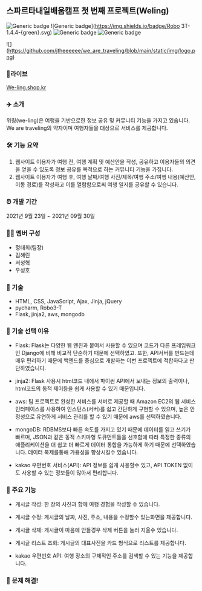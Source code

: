 ## 스파르타내일배움캠프 첫 번째 프로젝트(Weling)
![Generic badge](https://img.shields.io/badge/pycharm-3.8-{yellowgreen}.svg) ![Generic badge](https://img.shields.io/badge/Robo 3T-1.4.4-{green}.svg) ![Generic badge](https://img.shields.io/badge/mongoDB-5.0-{orange}.svg) ![Generic badge](https://img.shields.io/badge/Flask-2.0.1-{blue}.svg)  

![]
(https://github.com/jtheeeeee/we_are_traveling/blob/main/static/img/logo.png) 


### 🔗라이브
[We-ling.shop.kr](We-ling.shop.kr)  

### ✈️ 소개
위링(we-ling)은 여행을 기반으로한 정보 공유 및 커뮤니티 기능을 가지고 있습니다.
We are traveling의 약자이며 여행자들을 대상으로 서비스를 제공합니다.  

### 🛠 기능 요약
1. 웹사이트 이용자가 여행 전, 여행 계획 및 예산안을 작성, 공유하고 이용자들의 의견을 얻을 수 있도록 정보 공유를 목적으로 하는 커뮤니티 기능을 가집니다.
2. 웹사이트 이용자가 여행 후, 여행 날짜/여행 사진/제목/여행 주소/여행 내용(예산안, 이동 경로)를 작성하고 이를 열람함으로써 여행 일지를 공유할 수 있습니다.  

### ⏰ 개발 기간
2021년 9월 23일 ~ 2021년 09월 30일  

### 👩‍💻 멤버 구성
- 정태희(팀장)
- 김혜린
- 서성혁
- 우성호  

### 📌 기술
- HTML, CSS, JavaScript, Ajax, Jinja, jQuery
- pycharm, Robo3-T
- Flask, jinja2, aws, mongodb  

### 📌 기술 선택 이유
- Flask: Flask는 다양한 웹 엔진과 붙여서 사용할 수 있으며 코드가 다른 프레임워크인 Django에 비해 비교적 단순하기 때문에 선택하였고. 또한, API서버를 만드는데 매우 편리하기 때문에 백엔드를 중심으로 개발하는 이번 프로젝트에 적합하다고 판단하였습니다.

- jinja2: Flask 사용시 html코드 내에서 파이썬 API에서 보내는 정보의 출력이나, html코드의 동적 제어등을 쉽게 사용할 수 있기 때문입니다.

- aws: 팀 프로젝트로 완성한 서비스를 서버로 제공할 때 Amazon EC2의 웹 서비스 인터페이스를 사용하여 인스턴스(서버)를 쉽고 간단하게 구현할 수 있으며, 높은 안정성으로 유연하게 서비스 관리를 할 수 있기 때문에 aws를 선택하였습니다. 

- mongoDB: RDBMS보다 빠른 속도를 가지고 있기 때문에 데이터를 읽고 쓰기가 빠르며, JSON과 같은 동적 스키마형 도큐먼트들을 선호함에 따라 특정한 종류의 애플리케이션을 더 쉽고 더 빠르게 데이터 통합을 가능하게 하기 때문에 선택하였습니다. 데이터 복제를통해 가용성을 향상시킬수 있습니다.

- kakao 우편번호 서비스(API): API 정보를 쉽게 사용할수 있고, API TOKEN 없이도 사용할 수 있는 정보들이 많아서 편리합니다.

### 📌 주요 기능
- 게시글 작성: 한 장의 사진과 함께 여행 경험을 작성할 수 있습니다.

- 게시글 수정: 게시글의 날짜, 사진, 주소, 내용을 수정할수 있는화면을 제공합니다.

- 게시글 삭제: 게시글이 마음에 안들경우 삭제 버튼을 눌러 지울수 있습니다.

- 게시글 리스트 조회: 게시글의 대표사진을 카드 형식으로 리스트를 제공합니다.

- kakao 우편번호 API: 여행 장소의 구체적인 주소를 검색할 수 있는 기능을 제공합니다.  

### 📌 문제 해결!
